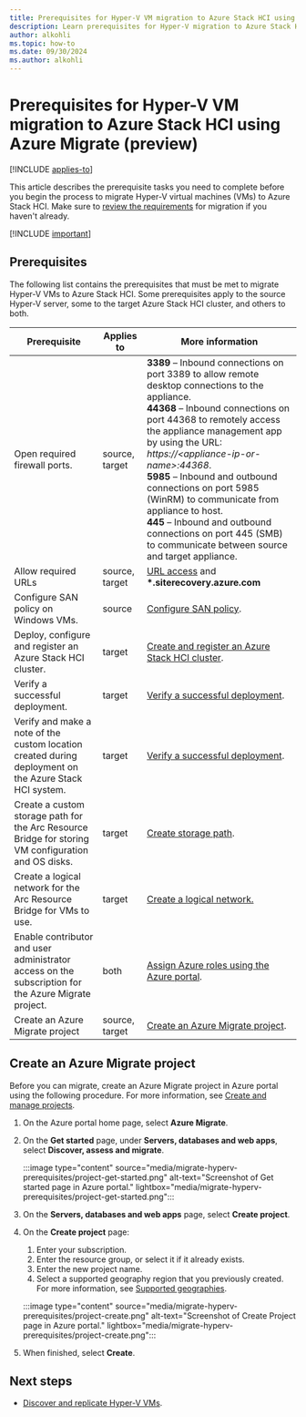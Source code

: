 ```yaml
--- 
title: Prerequisites for Hyper-V VM migration to Azure Stack HCI using Azure Migrate (preview)
description: Learn prerequisites for Hyper-V migration to Azure Stack HCI using Azure Migrate (preview).
author: alkohli
ms.topic: how-to
ms.date: 09/30/2024
ms.author: alkohli
---
```


# Prerequisites for Hyper-V VM migration to Azure Stack HCI using Azure Migrate (preview)

[!INCLUDE [applies-to](../../hci/includes/hci-applies-to-23h2.md)]

This article describes the prerequisite tasks you need to complete before you begin the process to migrate Hyper-V virtual machines (VMs) to Azure Stack HCI. Make sure to [review the requirements](migrate-hyperv-requirements.md) for migration if you haven't already.

[!INCLUDE [important](../../hci/includes/hci-preview.md)]

## Prerequisites

The following list contains the prerequisites that must be met to migrate Hyper-V VMs to Azure Stack HCI. Some prerequisites apply to the source Hyper-V server, some to the target Azure Stack HCI cluster, and others to both.

|Prerequisite|Applies to|More information|
|--|--|--|
|Open required firewall ports.|source, target|**3389** – Inbound connections on port 3389 to allow remote desktop connections to the appliance. <br> **44368** – Inbound connections on port 44368 to remotely access the appliance management app by using the URL: *https:\//\<appliance-ip-or-name\>:44368*. <br> **5985** – Inbound and outbound connections on port 5985 (WinRM) to communicate from appliance to host. <br> **445** – Inbound and outbound connections on port 445 (SMB) to communicate between source and target appliance.|
|Allow required URLs |source, <br> target |[URL access](/azure/migrate/migrate-appliance#url-access) and <br> **\*.siterecovery.azure.com** |
|Configure SAN policy on Windows VMs.|source|[Configure SAN policy](/azure/migrate/prepare-for-migration#configure-san-policy).|
|Deploy, configure and register an Azure Stack HCI cluster.|target|[Create and register an Azure Stack HCI cluster](../deploy/deployment-introduction.md).|
| Verify a successful deployment. | target | [Verify a successful deployment](../deploy/deploy-via-portal.md#verify-a-successful-deployment). |
|Verify and make a note of the custom location created during deployment on the Azure Stack HCI system.|target|[Verify a successful deployment](../deploy/deploy-via-portal.md#verify-a-successful-deployment).|
|Create a custom storage path for the Arc Resource Bridge for storing VM configuration and OS disks.|target| [Create storage path](../manage/create-storage-path.md).|
|Create a logical network for the Arc Resource Bridge for VMs to use.|target|[Create a logical network.](../manage/create-logical-networks.md)|
|Enable contributor and user administrator access on the subscription for the Azure Migrate project.|both|[Assign Azure roles using the Azure portal](/azure/role-based-access-control/role-assignments-portal).|
|Create an Azure Migrate project|source, target|[Create an Azure Migrate project](#create-an-azure-migrate-project).|

## Create an Azure Migrate project

Before you can migrate, create an Azure Migrate project in Azure portal using the following procedure. For more information, see [Create and manage projects](/azure/migrate/create-manage-projects).

1. On the Azure portal home page, select **Azure Migrate**.

1. On the **Get started** page, under **Servers, databases and web apps**, select **Discover, assess and migrate**.

    :::image type="content" source="media/migrate-hyperv-prerequisites/project-get-started.png" alt-text="Screenshot of Get started page in Azure portal." lightbox="media/migrate-hyperv-prerequisites/project-get-started.png":::

1. On the **Servers, databases and web apps** page, select **Create project**.

1. On the **Create project** page:
    1. Enter your subscription.
    1. Enter the resource group, or select it if it already exists.
    1. Enter the new project name.
    1. Select a supported geography region that you previously created. For more information, see [Supported geographies](migrate-hyperv-requirements.md#supported-geographies).

    :::image type="content" source="media/migrate-hyperv-prerequisites/project-create.png" alt-text="Screenshot of Create Project page in Azure portal." lightbox="media/migrate-hyperv-prerequisites/project-create.png":::

1. When finished, select **Create**.

## Next steps

- [Discover and replicate Hyper-V VMs](migrate-hyperv-replicate.md).
